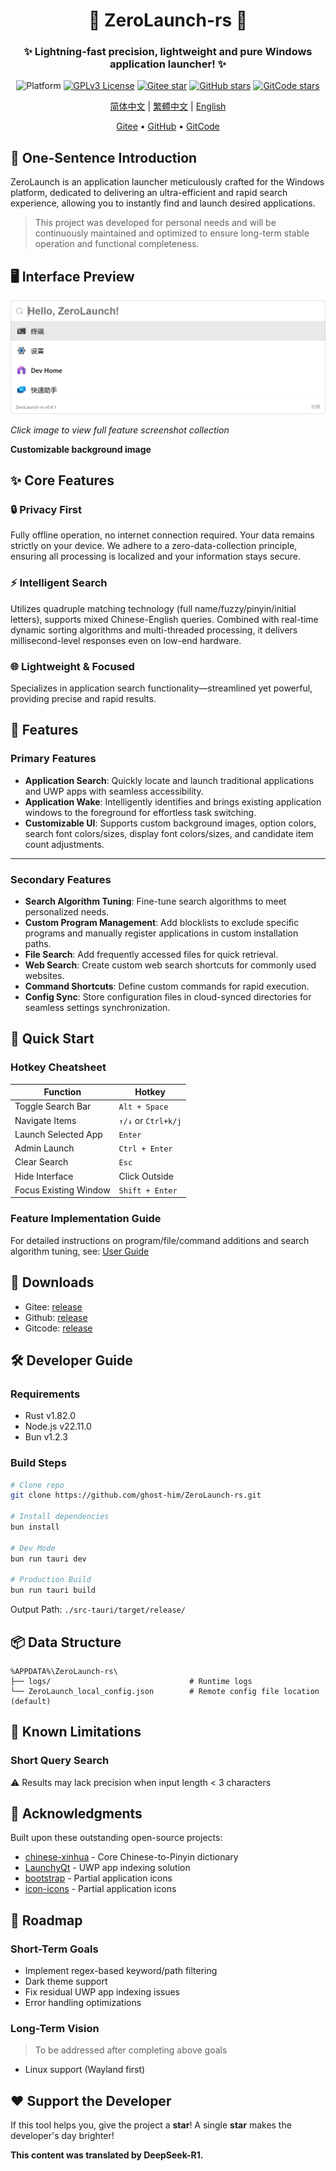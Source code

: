 

<div align="center">
<!--
    <p align="center">
         <img src="./Web/src/assets/logo.png" height="128" alt="ZeroLaunch-logo"/> 
    </p>
-->
    <h1>🚀 ZeroLaunch-rs 🚀</h1>
</div>

<div align="center"><h3>✨ Lightning-fast precision, lightweight and pure Windows application launcher! ✨</h3></div>

<div align="center">

![Platform](https://img.shields.io/badge/Platform-Windows_11-0078d7?logo=windows11&logoColor=white)
[![GPLv3 License](https://img.shields.io/badge/License-GPLv3-blue.svg)](https://www.gnu.org/licenses/gpl-3.0)
[![Gitee star](https://gitee.com/ghost-him/ZeroLaunch-rs/badge/star.svg?theme=dark)](https://gitee.com/ghost-him/ZeroLaunch-rs/stargazers)
[![GitHub stars](https://img.shields.io/github/stars/ghost-him/ZeroLaunch-rs.svg?style=social)](https://github.com/ghost-him/ZeroLaunch-rs/stargazers)
[![GitCode stars](https://gitcode.com/ghost-him/ZeroLaunch-rs/star/badge.svg)](https://gitcode.com/ghost-him/ZeroLaunch-rs/stargazers)

</div>

<div align="center">

[简体中文](README.md) | [繁體中文](readme-cn2.md) | [English](readme-en.md)

</div>


<div align="center">
    <a href="https://gitee.com/ghost-him/ZeroLaunch-rs" target="_blank">Gitee</a> •
    <a href="https://github.com/ghost-him/ZeroLaunch-rs" target="_blank">GitHub</a> •
    <a href="https://gitcode.com/ghost-him/ZeroLaunch-rs" target="_blank">GitCode</a>
</div>

## 📕 One-Sentence Introduction

ZeroLaunch is an application launcher meticulously crafted for the Windows platform, dedicated to delivering an ultra-efficient and rapid search experience, allowing you to instantly find and launch desired applications.

> This project was developed for personal needs and will be continuously maintained and optimized to ensure long-term stable operation and functional completeness.

## 🖥️ Interface Preview

[![Main Interface Preview](asset/主界面.png)](asset/picture-en.md)

*Click image to view full feature screenshot collection*

**Customizable background image**

## ✨ Core Features

### 🔒 Privacy First
Fully offline operation, no internet connection required. Your data remains strictly on your device. We adhere to a zero-data-collection principle, ensuring all processing is localized and your information stays secure.

### ⚡ Intelligent Search
Utilizes quadruple matching technology (full name/fuzzy/pinyin/initial letters), supports mixed Chinese-English queries. Combined with real-time dynamic sorting algorithms and multi-threaded processing, it delivers millisecond-level responses even on low-end hardware.

### 🌐 Lightweight & Focused
Specializes in application search functionality—streamlined yet powerful, providing precise and rapid results.

## 🔬 Features

### Primary Features

* **Application Search**: Quickly locate and launch traditional applications and UWP apps with seamless accessibility.
* **Application Wake**: Intelligently identifies and brings existing application windows to the foreground for effortless task switching.
* **Customizable UI**: Supports custom background images, option colors, search font colors/sizes, display font colors/sizes, and candidate item count adjustments.

---
### Secondary Features

* **Search Algorithm Tuning**: Fine-tune search algorithms to meet personalized needs.
* **Custom Program Management**: Add blocklists to exclude specific programs and manually register applications in custom installation paths.
* **File Search**: Add frequently accessed files for quick retrieval.
* **Web Search**: Create custom web search shortcuts for commonly used websites.
* **Command Shortcuts**: Define custom commands for rapid execution.
* **Config Sync**: Store configuration files in cloud-synced directories for seamless settings synchronization.

## 🚀 Quick Start

### Hotkey Cheatsheet

| Function                | Hotkey           |
|-------------------------|------------------|
| Toggle Search Bar       | `Alt + Space`    |
| Navigate Items          | `↑/↓` or `Ctrl+k/j` |
| Launch Selected App     | `Enter`          |
| Admin Launch            | `Ctrl + Enter`   |
| Clear Search            | `Esc`            |
| Hide Interface          | Click Outside    |
| Focus Existing Window   | `Shift + Enter` |

### Feature Implementation Guide

For detailed instructions on program/file/command additions and search algorithm tuning, see: [User Guide](doc/Feature_Implementation_Guide_en.md)

## 🚩 Downloads

* Gitee: [release](https://gitee.com/ghost-him/ZeroLaunch-rs/releases)
* Github: [release](https://github.com/ghost-him/ZeroLaunch-rs/releases)
* Gitcode: [release](https://gitcode.com/ghost-him/ZeroLaunch-rs/releases)

## 🛠️ Developer Guide

### Requirements

* Rust v1.82.0
* Node.js v22.11.0
* Bun v1.2.3

### Build Steps

```bash
# Clone repo
git clone https://github.com/ghost-him/ZeroLaunch-rs.git

# Install dependencies
bun install

# Dev Mode
bun run tauri dev

# Production Build
bun run tauri build
```

Output Path: `./src-tauri/target/release/`

## 📦 Data Structure

```
%APPDATA%\ZeroLaunch-rs\
├── logs/                               # Runtime logs
└── ZeroLaunch_local_config.json        # Remote config file location (default)
```

## 📌 Known Limitations

### Short Query Search

⚠️ Results may lack precision when input length < 3 characters

## 🤝 Acknowledgments

Built upon these outstanding open-source projects:

* [chinese-xinhua](https://github.com/pwxcoo/chinese-xinhua) - Core Chinese-to-Pinyin dictionary
* [LaunchyQt](https://github.com/samsonwang/LaunchyQt) - UWP app indexing solution
* [bootstrap](https://icons.bootcss.com/) - Partial application icons
* [icon-icons](https://icon-icons.com/zh/) - Partial application icons

## 🎯 Roadmap

### Short-Term Goals

* Implement regex-based keyword/path filtering
* Dark theme support
* Fix residual UWP app indexing issues
* Error handling optimizations

### Long-Term Vision

> To be addressed after completing above goals

* Linux support (Wayland first)

## ❤️ Support the Developer

If this tool helps you, give the project a **star**! A single **star** makes the developer's day brighter!

**This content was translated by DeepSeek-R1.**